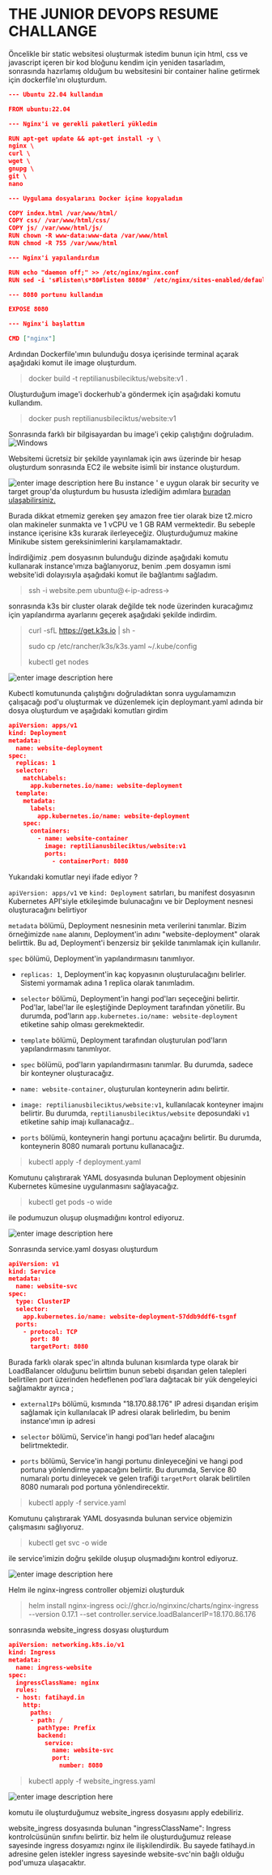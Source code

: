 
# THE JUNIOR DEVOPS RESUME CHALLANGE 

Öncelikle bir static websitesi oluşturmak istedim bunun için html, css ve javascript içeren bir kod bloğunu kendim için yeniden tasarladım, sonrasında hazırlamış olduğum bu websitesini bir container haline getirmek için dockerfile'ını oluşturdum. 
```json
--- Ubuntu 22.04 kullandım

FROM ubuntu:22.04

--- Nginx'i ve gerekli paketleri yükledim

RUN apt-get update && apt-get install -y \
nginx \
curl \
wget \
gnupg \
git \
nano

--- Uygulama dosyalarını Docker içine kopyaladım

COPY index.html /var/www/html/
COPY css/ /var/www/html/css/
COPY js/ /var/www/html/js/
RUN chown -R www-data:www-data /var/www/html
RUN chmod -R 755 /var/www/html

--- Nginx'i yapılandırdım

RUN echo "daemon off;" >> /etc/nginx/nginx.conf
RUN sed -i 's#listen\s*80#listen 8080#' /etc/nginx/sites-enabled/default

--- 8080 portunu kullandım

EXPOSE 8080

--- Nginx'i başlattım

CMD ["nginx"]
```
Ardından Dockerfile'ımın bulunduğu dosya içerisinde terminal açarak aşağıdaki komut ile image oluşturdum.
> docker build -t reptilianusbileciktus/website:v1 .

Oluşturduğum image'i dockerhub'a göndermek için aşağıdaki komutu kullandım.
> docker push reptilianusbileciktus/website:v1

Sonrasında farklı bir bilgisayardan bu image'i çekip çalıştığını doğruladım. 
![Windows](https://github.com/fatihaydnrepo/TheDevopsResumeChallange/blob/main/images/terminal.jpeg?raw=true)

Websitemi ücretsiz bir şekilde yayınlamak için aws üzerinde bir hesap oluşturdum sonrasında EC2 ile website isimli bir instance oluşturdum.

![enter image description here](https://github.com/fatihaydnrepo/TheDevopsResumeChallange/blob/main/images/instance.png?raw=true)
Bu instance ' e uygun olarak bir security ve target group'da oluşturdum bu hususta izlediğim adımlara [buradan ulaşabilirsiniz.](https://www.youtube.com/watch?v=JfuudtTiwgk)

Burada dikkat etmemiz gereken şey amazon free tier olarak bize t2.micro olan makineler sunmakta ve   1 vCPU ve 1 GB RAM vermektedir.  Bu sebeple instance içerisine k3s kurarak ilerleyeceğiz. Oluşturduğumuz makine Minikube sistem gereksinimlerini karşılamamaktadır.

İndirdiğimiz .pem dosyasının bulunduğu dizinde aşağıdaki komutu kullanarak instance'ımıza bağlanıyoruz, benim .pem dosyamın ismi website'idi dolayısıyla aşağıdaki komut ile bağlantımı sağladım.

> ssh -i website.pem ubuntu@<-ip-adress->

sonrasında k3s bir cluster olarak değilde tek node üzerinden kuracağımız için yapılandırma ayarlarını geçerek aşağıdaki şekilde indirdim.

> curl -sfL https://get.k3s.io | sh -
> 
> sudo cp /etc/rancher/k3s/k3s.yaml ~/.kube/config
> 
> kubectl get nodes

![enter image description here](https://github.com/fatihaydnrepo/TheDevopsResumeChallange/blob/main/images/nodes.png?raw=true)

Kubectl komutununda çalıştığını doğruladıktan sonra uygulamamızın çalışacağı pod'u oluşturmak ve düzenlemek için deploymant.yaml adında bir dosya oluşturdum ve aşağıdaki komutları girdim 

```json                             
apiVersion: apps/v1
kind: Deployment
metadata:
  name: website-deployment
spec:
  replicas: 1
  selector:
    matchLabels:
      app.kubernetes.io/name: website-deployment
  template:
    metadata:
      labels:
        app.kubernetes.io/name: website-deployment
    spec:
      containers:
        - name: website-container
          image: reptilianusbileciktus/website:v1
          ports:
            - containerPort: 8080

```

Yukarıdaki komutlar neyi ifade ediyor ? 

`apiVersion: apps/v1` ve `kind: Deployment` satırları, bu manifest dosyasının  Kubernetes API'siyle etkileşimde bulunacağını ve bir Deployment nesnesi oluşturacağını belirtiyor

`metadata` bölümü, Deployment nesnesinin meta verilerini tanımlar. Bizim örneğimizde `name` alanını, Deployment'in adını "website-deployment" olarak belirttik. Bu ad, Deployment'i benzersiz bir şekilde tanımlamak için kullanılır.

`spec` bölümü, Deployment'in yapılandırmasını tanımlıyor.

-   `replicas: 1`, Deployment'in kaç kopyasının oluşturulacağını belirler. Sistemi yormamak adına 1 replica olarak tanımladım.

- `selector` bölümü, Deployment'in hangi pod'ları seçeceğini belirtir. Pod'lar, label'lar ile eşleştiğinde Deployment tarafından yönetilir. Bu durumda, pod'ların `app.kubernetes.io/name: website-deployment` etiketine sahip olması gerekmektedir.

- `template` bölümü, Deployment tarafından oluşturulan pod'ların yapılandırmasını tanımlıyor.
- `spec` bölümü, pod'ların yapılandırmasını tanımlar. Bu durumda, sadece bir konteyner oluşturacağız.

-   `name: website-container`, oluşturulan konteynerin adını belirtir.
    
-   `image: reptilianusbileciktus/website:v1`, kullanılacak konteyner imajını belirtir. Bu durumda, `reptilianusbileciktus/website` deposundaki `v1` etiketine sahip imajı kullanacağız..
    
-   `ports` bölümü, konteynerin hangi portunu açacağını belirtir. Bu durumda, konteynerin 8080 numaralı portunu kullanacağız.

> kubectl apply -f deployment.yaml

Komutunu çalıştırarak YAML dosyasında bulunan Deployment objesinin Kubernetes kümesine uygulanmasını sağlayacağız.

> kubectl get pods -o wide

ile podumuzun oluşup oluşmadığını kontrol ediyoruz.

![enter image description here](https://github.com/fatihaydnrepo/TheDevopsResumeChallange/blob/main/images/nodes.png?raw=true)

Sonrasında service.yaml dosyası oluşturdum
```json                             
apiVersion: v1
kind: Service
metadata:
  name: website-svc
spec:
  type: ClusterIP
  selector:
    app.kubernetes.io/name: website-deployment-57ddb9ddf6-tsgnf
  ports:
    - protocol: TCP
      port: 80
      targetPort: 8080


```
Burada farklı olarak spec'in altında bulunan kısımlarda type olarak bir LoadBalancer olduğunu belirttim bunun sebebi dışarıdan gelen talepleri belirtilen port üzerinden hedeflenen pod'lara dağıtacak bir yük dengeleyici sağlamaktır ayrıca ; 
-   `externalIPs` bölümü, kısmında "18.170.88.176" IP adresi dışarıdan erişim sağlamak için kullanılacak IP adresi olarak belirledim, bu benim instance'ımın ip adresi
    
-   `selector` bölümü, Service'in hangi pod'ları hedef alacağını belirtmektedir.
    
-   `ports` bölümü, Service'in hangi portunu dinleyeceğini ve hangi pod portuna yönlendirme yapacağını belirtir. Bu durumda, Service 80 numaralı portu dinleyecek ve gelen trafiği `targetPort` olarak belirtilen 8080 numaralı pod portuna yönlendirecektir.

> kubectl apply -f service.yaml

Komutunu çalıştırarak YAML dosyasında bulunan service objemizin çalışmasını sağlıyoruz.

> kubectl get svc -o wide

ile service'imizin doğru şekilde  oluşup oluşmadığını kontrol ediyoruz.

![enter image description here](https://github.com/fatihaydnrepo/TheDevopsResumeChallange/blob/main/images/svc.png?raw=true)

Helm ile nginx-ingress controller objemizi oluşturduk

> helm install nginx-ingress oci://ghcr.io/nginxinc/charts/nginx-ingress --version 0.17.1 --set controller.service.loadBalancerIP=18.170.86.176


sonrasında website_ingress dosyası oluşturdum
```json                             
apiVersion: networking.k8s.io/v1
kind: Ingress
metadata:
  name: ingress-website
spec:
  ingressClassName: nginx
  rules:
  - host: fatihayd.in
    http:
      paths:
      - path: /
        pathType: Prefix
        backend:
          service:
            name: website-svc
            port:
              number: 8080

```

> kubectl apply -f website_ingress.yaml

![enter image description here](https://github.com/fatihaydnrepo/TheDevopsResumeChallange/blob/main/images/ingress.png?raw=true)

komutu ile oluşturduğumuz website_ingress dosyasını apply edebiliriz. 

website_ingress dosyasında bulunan "ingressClassName": Ingress kontrolcüsünün sınıfını belirtir. biz helm ile oluşturduğumuz release sayesinde ingress dosyamızı nginx ile ilişkilendirdik. Bu sayede fatihayd.in adresine gelen istekler ingress sayesinde website-svc'nin bağlı olduğu pod'umuza ulaşacaktır.
 
